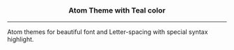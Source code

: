 <h3 align="center"> Atom Theme with Teal color</h3><hr/>
Atom themes for beautiful font and Letter-spacing with special syntax highlight.
